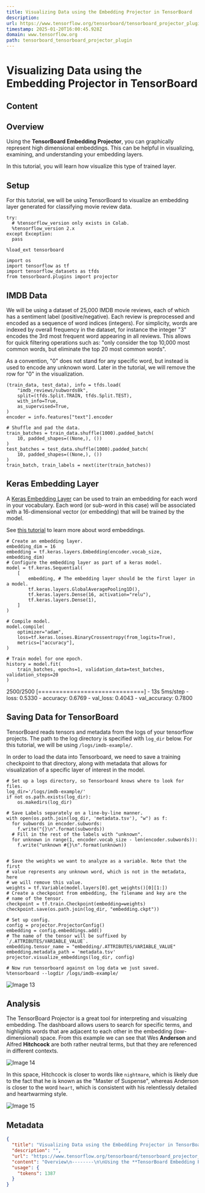 ```yaml
---
title: Visualizing Data using the Embedding Projector in TensorBoard
description: 
url: https://www.tensorflow.org/tensorboard/tensorboard_projector_plugin
timestamp: 2025-01-20T16:00:45.928Z
domain: www.tensorflow.org
path: tensorboard_tensorboard_projector_plugin
---
```


# Visualizing Data using the Embedding Projector in TensorBoard



## Content

Overview
--------

Using the **TensorBoard Embedding Projector**, you can graphically represent high dimensional embeddings. This can be helpful in visualizing, examining, and understanding your embedding layers.

In this tutorial, you will learn how visualize this type of trained layer.

Setup
-----

For this tutorial, we will be using TensorBoard to visualize an embedding layer generated for classifying movie review data.

```
try:
  # %tensorflow_version only exists in Colab.
  %tensorflow_version 2.x
except Exception:
  pass

%load_ext tensorboard
```
```
import os
import tensorflow as tf
import tensorflow_datasets as tfds
from tensorboard.plugins import projector
```

IMDB Data
---------

We will be using a dataset of 25,000 IMDB movie reviews, each of which has a sentiment label (positive/negative). Each review is preprocessed and encoded as a sequence of word indices (integers). For simplicity, words are indexed by overall frequency in the dataset, for instance the integer "3" encodes the 3rd most frequent word appearing in all reviews. This allows for quick filtering operations such as: "only consider the top 10,000 most common words, but eliminate the top 20 most common words".

As a convention, "0" does not stand for any specific word, but instead is used to encode any unknown word. Later in the tutorial, we will remove the row for "0" in the visualization.

```
(train_data, test_data), info = tfds.load(
    "imdb_reviews/subwords8k",
    split=(tfds.Split.TRAIN, tfds.Split.TEST),
    with_info=True,
    as_supervised=True,
)
encoder = info.features["text"].encoder

# Shuffle and pad the data.
train_batches = train_data.shuffle(1000).padded_batch(
    10, padded_shapes=((None,), ())
)
test_batches = test_data.shuffle(1000).padded_batch(
    10, padded_shapes=((None,), ())
)
train_batch, train_labels = next(iter(train_batches))
```

Keras Embedding Layer
---------------------

A [Keras Embedding Layer](https://keras.io/layers/embeddings/) can be used to train an embedding for each word in your vocabulary. Each word (or sub-word in this case) will be associated with a 16-dimensional vector (or embedding) that will be trained by the model.

See [this tutorial](https://www.tensorflow.org/tutorials/text/word_embeddings?hl=en) to learn more about word embeddings.

```
# Create an embedding layer.
embedding_dim = 16
embedding = tf.keras.layers.Embedding(encoder.vocab_size, embedding_dim)
# Configure the embedding layer as part of a keras model.
model = tf.keras.Sequential(
    [
        embedding, # The embedding layer should be the first layer in a model.
        tf.keras.layers.GlobalAveragePooling1D(),
        tf.keras.layers.Dense(16, activation="relu"),
        tf.keras.layers.Dense(1),
    ]
)

# Compile model.
model.compile(
    optimizer="adam",
    loss=tf.keras.losses.BinaryCrossentropy(from_logits=True),
    metrics=["accuracy"],
)

# Train model for one epoch.
history = model.fit(
    train_batches, epochs=1, validation_data=test_batches, validation_steps=20
)
```
2500/2500 \[==============================\] - 13s 5ms/step - loss: 0.5330 - accuracy: 0.6769 - val\_loss: 0.4043 - val\_accuracy: 0.7800

Saving Data for TensorBoard
---------------------------

TensorBoard reads tensors and metadata from the logs of your tensorflow projects. The path to the log directory is specified with `log_dir` below. For this tutorial, we will be using `/logs/imdb-example/`.

In order to load the data into Tensorboard, we need to save a training checkpoint to that directory, along with metadata that allows for visualization of a specific layer of interest in the model.

```
# Set up a logs directory, so Tensorboard knows where to look for files.
log_dir='/logs/imdb-example/'
if not os.path.exists(log_dir):
    os.makedirs(log_dir)

# Save Labels separately on a line-by-line manner.
with open(os.path.join(log_dir, 'metadata.tsv'), "w") as f:
  for subwords in encoder.subwords:
    f.write("{}\n".format(subwords))
  # Fill in the rest of the labels with "unknown".
  for unknown in range(1, encoder.vocab_size - len(encoder.subwords)):
    f.write("unknown #{}\n".format(unknown))


# Save the weights we want to analyze as a variable. Note that the first
# value represents any unknown word, which is not in the metadata, here
# we will remove this value.
weights = tf.Variable(model.layers[0].get_weights()[0][1:])
# Create a checkpoint from embedding, the filename and key are the
# name of the tensor.
checkpoint = tf.train.Checkpoint(embedding=weights)
checkpoint.save(os.path.join(log_dir, "embedding.ckpt"))

# Set up config.
config = projector.ProjectorConfig()
embedding = config.embeddings.add()
# The name of the tensor will be suffixed by `/.ATTRIBUTES/VARIABLE_VALUE`.
embedding.tensor_name = "embedding/.ATTRIBUTES/VARIABLE_VALUE"
embedding.metadata_path = 'metadata.tsv'
projector.visualize_embeddings(log_dir, config)
```
```
# Now run tensorboard against on log data we just saved.
%tensorboard --logdir /logs/imdb-example/
```
![Image 13](https://www.tensorflow.org/tensorboard/images/embedding_projector.png?raw=1)

Analysis
--------

The TensorBoard Projector is a great tool for interpreting and visualzing embedding. The dashboard allows users to search for specific terms, and highlights words that are adjacent to each other in the embedding (low-dimensional) space. From this example we can see that Wes **Anderson** and Alfred **Hitchcock** are both rather neutral terms, but that they are referenced in different contexts.

![Image 14](https://www.tensorflow.org/tensorboard/images/embedding_projector_hitchcock.png?raw=1)

In this space, Hitchcock is closer to words like `nightmare`, which is likely due to the fact that he is known as the "Master of Suspense", whereas Anderson is closer to the word `heart`, which is consistent with his relentlessly detailed and heartwarming style.

![Image 15](https://www.tensorflow.org/tensorboard/images/embedding_projector_anderson.png?raw=1)

## Metadata

```json
{
  "title": "Visualizing Data using the Embedding Projector in TensorBoard",
  "description": "",
  "url": "https://www.tensorflow.org/tensorboard/tensorboard_projector_plugin",
  "content": "Overview\n--------\n\nUsing the **TensorBoard Embedding Projector**, you can graphically represent high dimensional embeddings. This can be helpful in visualizing, examining, and understanding your embedding layers.\n\nIn this tutorial, you will learn how visualize this type of trained layer.\n\nSetup\n-----\n\nFor this tutorial, we will be using TensorBoard to visualize an embedding layer generated for classifying movie review data.\n\n```\ntry:\n  # %tensorflow_version only exists in Colab.\n  %tensorflow_version 2.x\nexcept Exception:\n  pass\n\n%load_ext tensorboard\n```\n```\nimport os\nimport tensorflow as tf\nimport tensorflow_datasets as tfds\nfrom tensorboard.plugins import projector\n```\n\nIMDB Data\n---------\n\nWe will be using a dataset of 25,000 IMDB movie reviews, each of which has a sentiment label (positive/negative). Each review is preprocessed and encoded as a sequence of word indices (integers). For simplicity, words are indexed by overall frequency in the dataset, for instance the integer \"3\" encodes the 3rd most frequent word appearing in all reviews. This allows for quick filtering operations such as: \"only consider the top 10,000 most common words, but eliminate the top 20 most common words\".\n\nAs a convention, \"0\" does not stand for any specific word, but instead is used to encode any unknown word. Later in the tutorial, we will remove the row for \"0\" in the visualization.\n\n```\n(train_data, test_data), info = tfds.load(\n    \"imdb_reviews/subwords8k\",\n    split=(tfds.Split.TRAIN, tfds.Split.TEST),\n    with_info=True,\n    as_supervised=True,\n)\nencoder = info.features[\"text\"].encoder\n\n# Shuffle and pad the data.\ntrain_batches = train_data.shuffle(1000).padded_batch(\n    10, padded_shapes=((None,), ())\n)\ntest_batches = test_data.shuffle(1000).padded_batch(\n    10, padded_shapes=((None,), ())\n)\ntrain_batch, train_labels = next(iter(train_batches))\n```\n\nKeras Embedding Layer\n---------------------\n\nA [Keras Embedding Layer](https://keras.io/layers/embeddings/) can be used to train an embedding for each word in your vocabulary. Each word (or sub-word in this case) will be associated with a 16-dimensional vector (or embedding) that will be trained by the model.\n\nSee [this tutorial](https://www.tensorflow.org/tutorials/text/word_embeddings?hl=en) to learn more about word embeddings.\n\n```\n# Create an embedding layer.\nembedding_dim = 16\nembedding = tf.keras.layers.Embedding(encoder.vocab_size, embedding_dim)\n# Configure the embedding layer as part of a keras model.\nmodel = tf.keras.Sequential(\n    [\n        embedding, # The embedding layer should be the first layer in a model.\n        tf.keras.layers.GlobalAveragePooling1D(),\n        tf.keras.layers.Dense(16, activation=\"relu\"),\n        tf.keras.layers.Dense(1),\n    ]\n)\n\n# Compile model.\nmodel.compile(\n    optimizer=\"adam\",\n    loss=tf.keras.losses.BinaryCrossentropy(from_logits=True),\n    metrics=[\"accuracy\"],\n)\n\n# Train model for one epoch.\nhistory = model.fit(\n    train_batches, epochs=1, validation_data=test_batches, validation_steps=20\n)\n```\n2500/2500 \\[==============================\\] - 13s 5ms/step - loss: 0.5330 - accuracy: 0.6769 - val\\_loss: 0.4043 - val\\_accuracy: 0.7800\n\nSaving Data for TensorBoard\n---------------------------\n\nTensorBoard reads tensors and metadata from the logs of your tensorflow projects. The path to the log directory is specified with `log_dir` below. For this tutorial, we will be using `/logs/imdb-example/`.\n\nIn order to load the data into Tensorboard, we need to save a training checkpoint to that directory, along with metadata that allows for visualization of a specific layer of interest in the model.\n\n```\n# Set up a logs directory, so Tensorboard knows where to look for files.\nlog_dir='/logs/imdb-example/'\nif not os.path.exists(log_dir):\n    os.makedirs(log_dir)\n\n# Save Labels separately on a line-by-line manner.\nwith open(os.path.join(log_dir, 'metadata.tsv'), \"w\") as f:\n  for subwords in encoder.subwords:\n    f.write(\"{}\\n\".format(subwords))\n  # Fill in the rest of the labels with \"unknown\".\n  for unknown in range(1, encoder.vocab_size - len(encoder.subwords)):\n    f.write(\"unknown #{}\\n\".format(unknown))\n\n\n# Save the weights we want to analyze as a variable. Note that the first\n# value represents any unknown word, which is not in the metadata, here\n# we will remove this value.\nweights = tf.Variable(model.layers[0].get_weights()[0][1:])\n# Create a checkpoint from embedding, the filename and key are the\n# name of the tensor.\ncheckpoint = tf.train.Checkpoint(embedding=weights)\ncheckpoint.save(os.path.join(log_dir, \"embedding.ckpt\"))\n\n# Set up config.\nconfig = projector.ProjectorConfig()\nembedding = config.embeddings.add()\n# The name of the tensor will be suffixed by `/.ATTRIBUTES/VARIABLE_VALUE`.\nembedding.tensor_name = \"embedding/.ATTRIBUTES/VARIABLE_VALUE\"\nembedding.metadata_path = 'metadata.tsv'\nprojector.visualize_embeddings(log_dir, config)\n```\n```\n# Now run tensorboard against on log data we just saved.\n%tensorboard --logdir /logs/imdb-example/\n```\n![Image 13](https://www.tensorflow.org/tensorboard/images/embedding_projector.png?raw=1)\n\nAnalysis\n--------\n\nThe TensorBoard Projector is a great tool for interpreting and visualzing embedding. The dashboard allows users to search for specific terms, and highlights words that are adjacent to each other in the embedding (low-dimensional) space. From this example we can see that Wes **Anderson** and Alfred **Hitchcock** are both rather neutral terms, but that they are referenced in different contexts.\n\n![Image 14](https://www.tensorflow.org/tensorboard/images/embedding_projector_hitchcock.png?raw=1)\n\nIn this space, Hitchcock is closer to words like `nightmare`, which is likely due to the fact that he is known as the \"Master of Suspense\", whereas Anderson is closer to the word `heart`, which is consistent with his relentlessly detailed and heartwarming style.\n\n![Image 15](https://www.tensorflow.org/tensorboard/images/embedding_projector_anderson.png?raw=1)",
  "usage": {
    "tokens": 1387
  }
}
```
